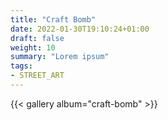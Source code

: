 ```yaml
---
title: "Craft Bomb"
date: 2022-01-30T19:10:24+01:00
draft: false
weight: 10
summary: "Lorem ipsum"
tags:
- STREET_ART
---
```

{{< gallery album="craft-bomb" >}}



